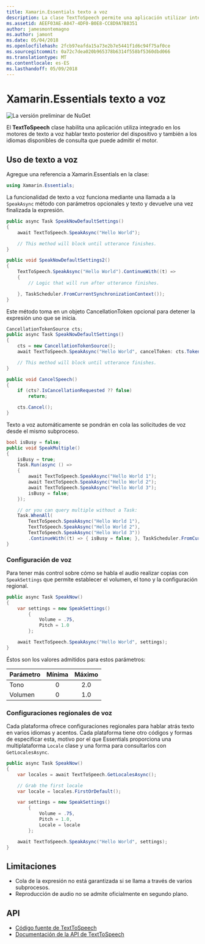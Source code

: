 ```yaml
---
title: Xamarin.Essentials texto a voz
description: La clase TextToSpeech permite una aplicación utilizar integrado en los motores de texto a voz hablar texto posterior del dispositivo y también a los idiomas disponibles de consulta que puede admitir el motor.
ms.assetid: AEEF03AE-A047-4DF0-B0E8-CC8D9A7B8351
author: jamesmontemagno
ms.author: jamont
ms.date: 05/04/2018
ms.openlocfilehash: 2fcb97eafda15a73e2b7e5441f1d6c94f75af0ce
ms.sourcegitcommit: 0a72c7dea020b965378b6314f558bf5360dbd066
ms.translationtype: MT
ms.contentlocale: es-ES
ms.lasthandoff: 05/09/2018
---
```

# <a name="xamarinessentials-text-to-speech"></a>Xamarin.Essentials texto a voz

![La versión preliminar de NuGet](~/media/shared/pre-release.png)

El **TextToSpeech** clase habilita una aplicación utiliza integrado en los motores de texto a voz hablar texto posterior del dispositivo y también a los idiomas disponibles de consulta que puede admitir el motor.

## <a name="using-text-to-speech"></a>Uso de texto a voz

Agregue una referencia a Xamarin.Essentials en la clase:

```csharp
using Xamarin.Essentials;
```

La funcionalidad de texto a voz funciona mediante una llamada a la `SpeakAsync` método con parámetros opcionales y texto y devuelve una vez finalizada la expresión. 

```csharp
public async Task SpeakNowDefaultSettings()
{
    await TextToSpeech.SpeakAsync("Hello World");

    // This method will block until utterance finishes.
}

public void SpeakNowDefaultSettings2()
{
    TextToSpeech.SpeakAsync("Hello World").ContinueWith((t) => 
    {
        // Logic that will run after utterance finishes.

    }, TaskScheduler.FromCurrentSynchronizationContext());
}
```

Este método toma en un objeto CancellationToken opcional para detener la expresión uno que se inicia. 
```csharp
CancellationTokenSource cts;
public async Task SpeakNowDefaultSettings()
{
    cts = new CancellationTokenSource();
    await TextToSpeech.SpeakAsync("Hello World", cancelToken: cts.Token);

    // This method will block until utterance finishes.
}

public void CancelSpeech()
{
    if (cts?.IsCancellationRequested ?? false)
        return;

    cts.Cancel();
}
```

Texto a voz automáticamente se pondrán en cola las solicitudes de voz desde el mismo subproceso. 

```csharp
bool isBusy = false;
public void SpeakMultiple()
{
    isBusy = true;
    Task.Run(async () =>
    {
        await TextToSpeech.SpeakAsync("Hello World 1");
        await TextToSpeech.SpeakAsync("Hello World 2");
        await TextToSpeech.SpeakAsync("Hello World 3");
        isBusy = false;
    });

    // or you can query multiple without a Task:
    Task.WhenAll(
        TextToSpeech.SpeakAsync("Hello World 1"),
        TextToSpeech.SpeakAsync("Hello World 2"),
        TextToSpeech.SpeakAsync("Hello World 3"))
        .ContinueWith((t) => { isBusy = false; }, TaskScheduler.FromCurrentSynchronizationContext());
}
```

### <a name="speech-settings"></a>Configuración de voz

Para tener más control sobre cómo se habla el audio realizar copias con `SpeakSettings` que permite establecer el volumen, el tono y la configuración regional.

```csharp
public async Task SpeakNow()
{
    var settings = new SpeakSettings()
        {
            Volume = .75,
            Pitch = 1.0
        };

    await TextToSpeech.SpeakAsync("Hello World", settings);
}
```

Éstos son los valores admitidos para estos parámetros:

| Parámetro | Mínima | Máximo |
| --- | :---: | :---: |
| Tono | 0 | 2.0 |
| Volumen | 0 | 1.0 |

### <a name="speech-locales"></a>Configuraciones regionales de voz

Cada plataforma ofrece configuraciones regionales para hablar atrás texto en varios idiomas y acentos. Cada plataforma tiene otro códigos y formas de especificar esta, motivo por el que Essentials proporciona una multiplataforma `Locale` clase y una forma para consultarlos con `GetLocalesAsync`.

```csharp
public async Task SpeakNow()
{
    var locales = await TextToSpeech.GetLocalesAsync();

    // Grab the first locale
    var locale = locales.FirstOrDefault();

    var settings = new SpeakSettings()
        {
            Volume = .75,
            Pitch = 1.0,
            Locale = locale
        };

    await TextToSpeech.SpeakAsync("Hello World", settings);
}
```

## <a name="limitations"></a>Limitaciones

- Cola de la expresión no está garantizada si se llama a través de varios subprocesos.
- Reproducción de audio no se admite oficialmente en segundo plano.

## <a name="api"></a>API

- [Código fuente de TextToSpeech](https://github.com/xamarin/Essentials/tree/master/Essentials/TextToSpeech)
- [Documentación de la API de TextToSpeech](xref:Xamarin.Essentials.TextToSpeech)
